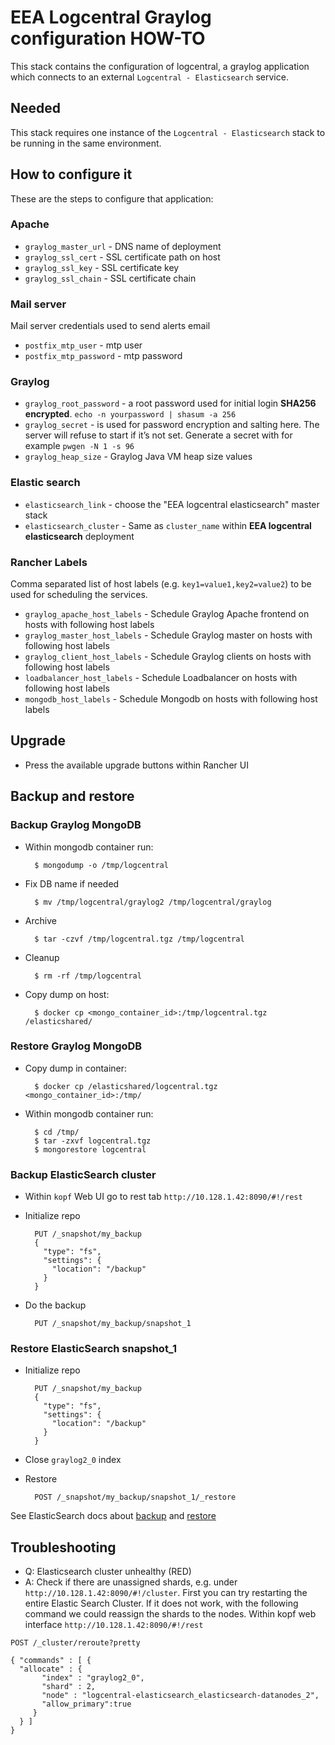 # EEA Logcentral Graylog configuration HOW-TO

This stack contains the configuration of logcentral, a graylog application which connects to an external `Logcentral - Elasticsearch` service.

## Needed

This stack requires one instance of the `Logcentral - Elasticsearch` stack to be running in the same environment.

## How to configure it

These are the steps to configure that application:

### Apache
- `graylog_master_url` - DNS name of deployment
- `graylog_ssl_cert` - SSL certificate path on host
- `graylog_ssl_key` - SSL certificate key
- `graylog_ssl_chain` - SSL certificate chain

### Mail server
Mail server credentials used to send alerts email
- `postfix_mtp_user` - mtp user
- `postfix_mtp_password` - mtp password

### Graylog
- `graylog_root_password` - a root password used for initial login **SHA256 encrypted**. `echo -n yourpassword | shasum -a 256`
- `graylog_secret` - is used for password encryption and salting here. The server will refuse to start if it’s not set. Generate a secret with for example ```pwgen -N 1 -s 96```
- `graylog_heap_size` - Graylog Java VM heap size values

### Elastic search
- `elasticsearch_link` - choose the "EEA logcentral elasticsearch" master stack
- `elasticsearch_cluster` - Same as `cluster_name` within **EEA logcentral elasticsearch** deployment

### Rancher Labels
Comma separated list of host labels (e.g. `key1=value1,key2=value2`) to be used for scheduling the services.

- `graylog_apache_host_labels` - Schedule Graylog Apache frontend on hosts with following host labels
- `graylog_master_host_labels` - Schedule Graylog master on hosts with following host labels
- `graylog_client_host_labels` - Schedule Graylog clients on hosts with following host labels
- `loadbalancer_host_labels` - Schedule Loadbalancer on hosts with following host labels
- `mongodb_host_labels` - Schedule Mongodb on hosts with following host labels

## Upgrade

* Press the available upgrade buttons within Rancher UI

## Backup and restore

### Backup Graylog MongoDB

* Within mongodb container run:

        $ mongodump -o /tmp/logcentral

* Fix DB name if needed

        $ mv /tmp/logcentral/graylog2 /tmp/logcentral/graylog

* Archive

        $ tar -czvf /tmp/logcentral.tgz /tmp/logcentral

* Cleanup

        $ rm -rf /tmp/logcentral

* Copy dump on host:

        $ docker cp <mongo_container_id>:/tmp/logcentral.tgz /elasticshared/

### Restore Graylog MongoDB

* Copy dump in container:

        $ docker cp /elasticshared/logcentral.tgz  <mongo_container_id>:/tmp/

* Within mongodb container run:

        $ cd /tmp/
        $ tar -zxvf logcentral.tgz
        $ mongorestore logcentral

### Backup ElasticSearch cluster

* Within `kopf` Web UI go to rest tab `http://10.128.1.42:8090/#!/rest`

* Initialize repo

        PUT /_snapshot/my_backup
        {
          "type": "fs",
          "settings": {
            "location": "/backup"
          }
        }

* Do the backup

        PUT /_snapshot/my_backup/snapshot_1


### Restore ElasticSearch snapshot_1

* Initialize repo

        PUT /_snapshot/my_backup
        {
          "type": "fs",
          "settings": {
            "location": "/backup"
          }
        }

* Close `graylog2_0` index

* Restore

        POST /_snapshot/my_backup/snapshot_1/_restore

See ElasticSearch docs about [backup](https://www.elastic.co/guide/en/elasticsearch/guide/current/backing-up-your-cluster.html) and [restore](https://www.elastic.co/guide/en/elasticsearch/guide/current/_restoring_from_a_snapshot.html)

## Troubleshooting

- Q: Elasticsearch cluster unhealthy (RED)
- A: Check if there are unassigned shards, e.g. under `http://10.128.1.42:8090/#!/cluster`. First you can try restarting the entire Elastic Search Cluster. If it does not work, with the following command we could reassign the shards to the nodes. Within kopf web interface `http://10.128.1.42:8090/#!/rest`

```
POST /_cluster/reroute?pretty

{ "commands" : [ {
  "allocate" : {
       "index" : "graylog2_0",
       "shard" : 2,
       "node" : "logcentral-elasticsearch_elasticsearch-datanodes_2",
       "allow_primary":true
     }
  } ]
}
```
